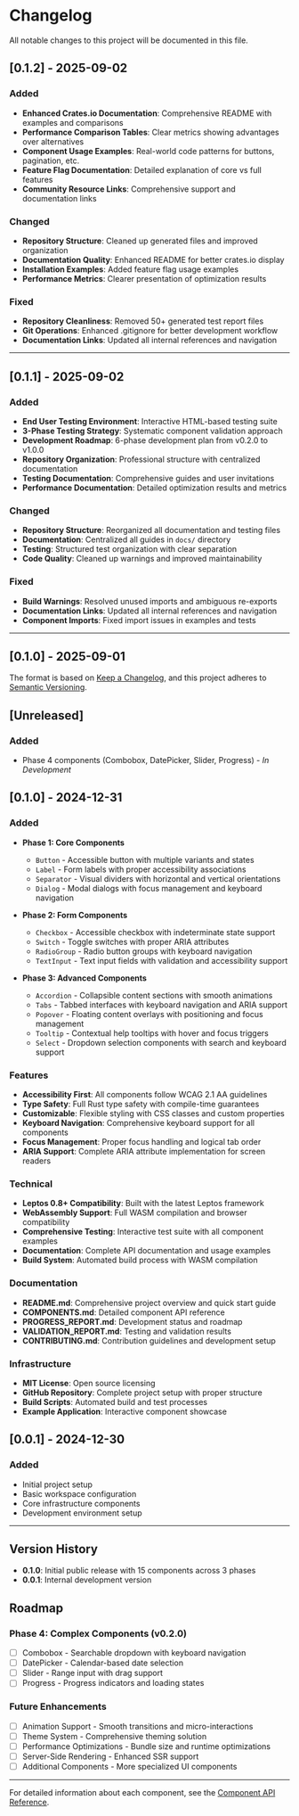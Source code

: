 # Changelog

All notable changes to this project will be documented in this file.

## [0.1.2] - 2025-09-02

### Added
- **Enhanced Crates.io Documentation**: Comprehensive README with examples and comparisons
- **Performance Comparison Tables**: Clear metrics showing advantages over alternatives
- **Component Usage Examples**: Real-world code patterns for buttons, pagination, etc.
- **Feature Flag Documentation**: Detailed explanation of core vs full features
- **Community Resource Links**: Comprehensive support and documentation links

### Changed
- **Repository Structure**: Cleaned up generated files and improved organization
- **Documentation Quality**: Enhanced README for better crates.io display
- **Installation Examples**: Added feature flag usage examples
- **Performance Metrics**: Clearer presentation of optimization results

### Fixed
- **Repository Cleanliness**: Removed 50+ generated test report files
- **Git Operations**: Enhanced .gitignore for better development workflow
- **Documentation Links**: Updated all internal references and navigation

---

## [0.1.1] - 2025-09-02

### Added
- **End User Testing Environment**: Interactive HTML-based testing suite
- **3-Phase Testing Strategy**: Systematic component validation approach
- **Development Roadmap**: 6-phase development plan from v0.2.0 to v1.0.0
- **Repository Organization**: Professional structure with centralized documentation
- **Testing Documentation**: Comprehensive guides and user invitations
- **Performance Documentation**: Detailed optimization results and metrics

### Changed
- **Repository Structure**: Reorganized all documentation and testing files
- **Documentation**: Centralized all guides in `docs/` directory
- **Testing**: Structured test organization with clear separation
- **Code Quality**: Cleaned up warnings and improved maintainability

### Fixed
- **Build Warnings**: Resolved unused imports and ambiguous re-exports
- **Documentation Links**: Updated all internal references and navigation
- **Component Imports**: Fixed import issues in examples and tests

---

## [0.1.0] - 2025-09-01

The format is based on [Keep a Changelog](https://keepachangelog.com/en/1.0.0/),
and this project adheres to [Semantic Versioning](https://semver.org/spec/v2.0.0.html).

## [Unreleased]

### Added
- Phase 4 components (Combobox, DatePicker, Slider, Progress) - *In Development*

## [0.1.0] - 2024-12-31

### Added
- **Phase 1: Core Components**
  - `Button` - Accessible button with multiple variants and states
  - `Label` - Form labels with proper accessibility associations
  - `Separator` - Visual dividers with horizontal and vertical orientations
  - `Dialog` - Modal dialogs with focus management and keyboard navigation

- **Phase 2: Form Components**
  - `Checkbox` - Accessible checkbox with indeterminate state support
  - `Switch` - Toggle switches with proper ARIA attributes
  - `RadioGroup` - Radio button groups with keyboard navigation
  - `TextInput` - Text input fields with validation and accessibility support

- **Phase 3: Advanced Components**
  - `Accordion` - Collapsible content sections with smooth animations
  - `Tabs` - Tabbed interfaces with keyboard navigation and ARIA support
  - `Popover` - Floating content overlays with positioning and focus management
  - `Tooltip` - Contextual help tooltips with hover and focus triggers
  - `Select` - Dropdown selection components with search and keyboard support

### Features
- **Accessibility First**: All components follow WCAG 2.1 AA guidelines
- **Type Safety**: Full Rust type safety with compile-time guarantees
- **Customizable**: Flexible styling with CSS classes and custom properties
- **Keyboard Navigation**: Comprehensive keyboard support for all components
- **Focus Management**: Proper focus handling and logical tab order
- **ARIA Support**: Complete ARIA attribute implementation for screen readers

### Technical
- **Leptos 0.8+ Compatibility**: Built with the latest Leptos framework
- **WebAssembly Support**: Full WASM compilation and browser compatibility
- **Comprehensive Testing**: Interactive test suite with all component examples
- **Documentation**: Complete API documentation and usage examples
- **Build System**: Automated build process with WASM compilation

### Documentation
- **README.md**: Comprehensive project overview and quick start guide
- **COMPONENTS.md**: Detailed component API reference
- **PROGRESS_REPORT.md**: Development status and roadmap
- **VALIDATION_REPORT.md**: Testing and validation results
- **CONTRIBUTING.md**: Contribution guidelines and development setup

### Infrastructure
- **MIT License**: Open source licensing
- **GitHub Repository**: Complete project setup with proper structure
- **Build Scripts**: Automated build and test processes
- **Example Application**: Interactive component showcase

## [0.0.1] - 2024-12-30

### Added
- Initial project setup
- Basic workspace configuration
- Core infrastructure components
- Development environment setup

---

## Version History

- **0.1.0**: Initial public release with 15 components across 3 phases
- **0.0.1**: Internal development version

## Roadmap

### Phase 4: Complex Components (v0.2.0)
- [ ] Combobox - Searchable dropdown with keyboard navigation
- [ ] DatePicker - Calendar-based date selection
- [ ] Slider - Range input with drag support
- [ ] Progress - Progress indicators and loading states

### Future Enhancements
- [ ] Animation Support - Smooth transitions and micro-interactions
- [ ] Theme System - Comprehensive theming solution
- [ ] Performance Optimizations - Bundle size and runtime optimizations
- [ ] Server-Side Rendering - Enhanced SSR support
- [ ] Additional Components - More specialized UI components

---

For detailed information about each component, see the [Component API Reference](COMPONENTS.md).
